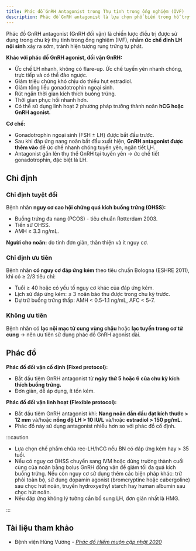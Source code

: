 ```yaml
---
title: Phác đồ GnRH Antagonist trong Thụ tinh trong ống nghiệm (IVF)
description: Phác đồ GnRH antagonist là lựa chọn phổ biến trong hỗ trợ sinh sản hiện đại, với ưu điểm kiểm soát tốt đỉnh LH, giảm nguy cơ quá kích buồng trứng.
---
```


Phác đồ GnRH antagonist (GnRH đối vận) là chiến lược điều trị được sử dụng trong chu kỳ thụ tinh trong ống nghiệm (IVF), nhằm **ức chế đỉnh LH nội sinh** xảy ra sớm, tránh hiện tượng rụng trứng tự phát.

**Khác với phác đồ GnRH agonist, đối vận GnRH:**

- Ức chế LH nhanh, không có flare-up. Ức chế tuyến yên nhanh chóng, trực tiếp và có thể đảo ngược.
- Giảm triệu chứng khó chịu do thiếu hụt estradiol.
- Giảm tổng liều gonadotrophin ngoại sinh.
- Rút ngắn thời gian kích thích buồng trứng.
- Thời gian phục hồi nhanh hơn.
- Có thể sử dụng linh hoạt 2 phương pháp trưởng thành noãn **hCG hoặc GnRH agonist.**

**Cơ chế:**

- Gonadotrophin ngoại sinh (FSH ± LH) được bắt đầu trước.
- Sau khi đáp ứng nang noãn bắt đầu xuất hiện, **GnRH antagonist được thêm vào** để ức chế nhanh chóng tuyến yên, ngăn tiết LH.
- Antagonist gắn lên thụ thể GnRH tại tuyến yên → ức chế tiết gonadotrophin, đặc biệt là LH.

## Chỉ định

### Chỉ định tuyệt đối

Bệnh nhân **nguy cơ cao hội chứng quá kích buồng trứng (OHSS):**

- Buồng trứng đa nang (PCOS) - tiêu chuẩn Rotterdam 2003.
- Tiền sử OHSS.
- AMH ≥ 3.3 ng/mL.

**Người cho noãn:** do tính đơn giản, thân thiện và ít nguy cơ.

### Chỉ định ưu tiên

Bệnh nhân **có nguy cơ đáp ứng kém** theo tiêu chuẩn Bologna (ESHRE 2011), khi có ≥ 2/3 tiêu chí:

- Tuổi ≥ 40 hoặc có yếu tố nguy cơ khác của đáp ứng kém.
- Lịch sử đáp ứng kém: ≤ 3 noãn bào thu được trong chu kỳ trước.
- Dự trữ buồng trứng thấp: AMH < 0.5-1.1 ng/mL, AFC < 5-7.

### Không ưu tiên

Bệnh nhân có **lạc nội mạc tử cung vùng chậu** hoặc **lạc tuyến trong cơ tử cung** → nên ưu tiên sử dụng phác đồ GnRH agonist dài.

## Phác đồ

**Phác đồ đối vận cố định (Fixed protocol):**

- Bắt đầu tiêm GnRH antagonist từ **ngày thứ 5 hoặc 6 của chu kỳ kích thích buồng trứng.**
- Đơn giản, dễ áp dụng, ít tốn kém.

**Phác đồ đối vận linh hoạt (Flexible protocol):**

- Bắt đầu tiêm GnRH antagonist khi: **Nang noãn dẫn đầu đạt kích thước > 12 mm** và/hoặc **nồng độ LH > 10 IU/L** và/hoặc **estradiol > 150 pg/mL.**
- Phác đồ này sử dụng antagonist nhiều hơn so với phác đồ cố định.

:::caution

- Lựa chọn chế phẩm chứa rec-LH/hCG nếu BN có đáp ứng kém hay > 35 tuổi.
- Nếu có nguy cơ OHSS chuyển sang IVM hoặc dừng trưởng thành cuối cùng của noãn bằng bolus GnRH đồng vận để giảm tối đa quá kích buồng trứng. Nếu còn nguy cơ sử dụng thêm các biện pháp khác: trữ phôi toàn bộ, sử dụng dopamin agonist (bromcryptine hoặc cabergoline) sau chọc hút noãn, truyền hydroxyethyl starch hay human albumin sau chọc hút noãn.
- Nếu đáp ứng không lý tưởng cần bổ sung LH, đơn giản nhất là HMG.

:::

## Tài liệu tham khảo

- Bệnh viện Hùng Vương - [_Phác đồ Hiếm muộn cập nhật 2020_](https://bvhungvuong.vn/danh-cho-nhan-vien/phac-do-hiem-muon-cap-nhat-2020)
